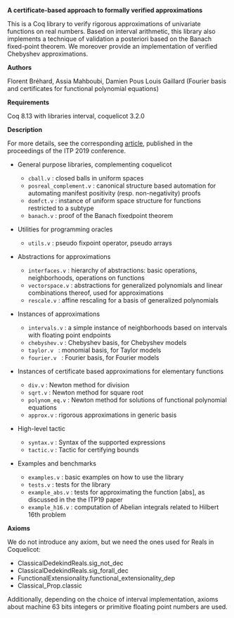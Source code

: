 **A certificate-based approach to formally verified approximations**

This is a Coq library to verify rigorous approximations of univariate
functions on real numbers. Based on interval arithmetic, this library
also implements a technique of validation a posteriori based on the
Banach fixed-point theorem. We moreover provide an implementation of
verified Chebyshev approximations.

**Authors**

Florent Bréhard, Assia Mahboubi, Damien Pous
Louis Gaillard (Fourier basis and certificates for functional polynomial equations)

**Requirements**

Coq 8.13 with libraries interval, coquelicot 3.2.0

**Description**

For more details, see the corresponding [article](https://hal.laas.fr/hal-02088529), published in the proceedings of the ITP 2019 conference.

* General purpose libraries, complementing coquelicot
  + `cball.v`  : closed balls in uniform spaces
  + `posreal_complement.v` : canonical structure based automation for automating manifest positivity (resp. non-negativity) proofs
  + `domfct.v` : instance of uniform space structure for functions restricted to a subtype
  + `banach.v` : proof of the Banach fixedpoint theorem
  
* Utilities for programming oracles
  + `utils.v` : pseudo fixpoint operator, pseudo arrays

* Abstractions for approximations
  + `interfaces.v`  : hierarchy of abstractions: basic operations, neighborhoods, operations on functions
  + `vectorspace.v` : abstractions for generalized polynomials and linear combinations thereof, used for approximations
  + `rescale.v` : affine rescaling for a basis of generalized polynomials  

* Instances of approximations
  + `intervals.v` : a simple instance of neighborhoods based on intervals with floating point endpoints
  + `chebyshev.v` : Chebyshev basis, for Chebyshev models
  + `taylor.v `   : monomial basis, for Taylor models
  + `fourier.v `  : Fourier basis, for Fourier models

* Instances of certificate based approximations for elementary functions
  + `div.v`        : Newton method for division
  + `sqrt.v`       : Newton method for square root
  + `polynom_eq.v` : Newton method for solutions of functional polynomial equations
  + `approx.v`     : rigorous approximations in generic basis

* High-level tactic
  + `syntax.v` : Syntax of the supported expressions
  + `tactic.v` : Tactic for certifying bounds

* Examples and benchmarks
  + `examples.v`    : basic examples on how to use the library
  + `tests.v`       : tests for the library
  + `example_abs.v` : tests for approximating the function [abs], as discussed in the the ITP19 paper
  + `example_h16.v` : computation of Abelian integrals related to Hilbert 16th problem

**Axioms**

We do not introduce any axiom, but we need the ones used for Reals in Coquelicot:

  + ClassicalDedekindReals.sig_not_dec
  + ClassicalDedekindReals.sig_forall_dec
  + FunctionalExtensionality.functional_extensionality_dep
  + Classical_Prop.classic

Additionally, depending on the choice of interval implementation, axioms about machine 63 bits integers or primitive floating point numbers are used.
